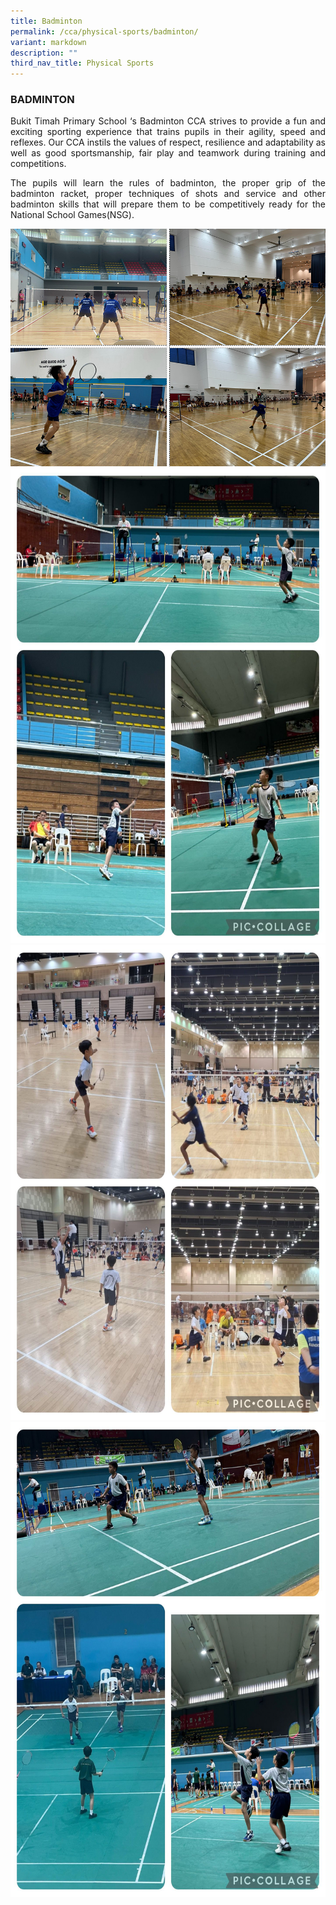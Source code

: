 ```yaml
---
title: Badminton
permalink: /cca/physical-sports/badminton/
variant: markdown
description: ""
third_nav_title: Physical Sports
---
```

<h3>BADMINTON</h3>
<p align="justify">Bukit Timah Primary School ‘s Badminton CCA strives to provide a fun and exciting sporting experience that trains pupils in their agility, speed and reflexes. Our CCA instils the values of respect, resilience and adaptability as well as good sportsmanship, fair play and teamwork during training and competitions. </p>
<p align="justify">
The pupils will learn the rules of badminton, the proper grip of the badminton racket, proper techniques of shots and service and other badminton skills that will prepare them to be competitively ready for the National School Games(NSG).</p>
<img src="/images/CCA/badminton24.png">
<img style="width:800px;height:760px;" src="/images/CCA/badminton%201.jpeg"><img style="width:800px;height:760px;" src="/images/CCA/badminton%202.jpeg"><img style="width:800px;height:760px;" src="/images/CCA/badminton%203.jpeg">